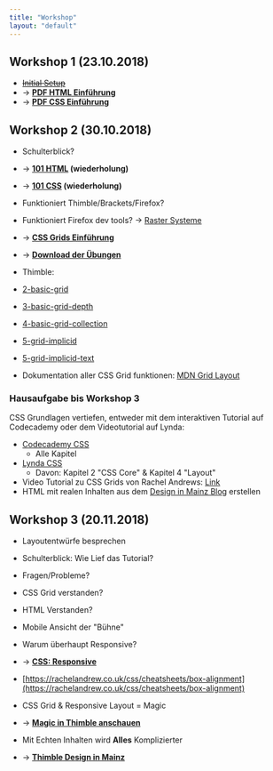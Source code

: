 ```yaml
---
title: "Workshop"
layout: "default"
---
```


## Workshop 1 (23.10.2018)
- ~~[Initial Setup](/thinker-tailor/1-html-css/setup.html)~~
- -> **[PDF HTML Einführung](/thinker-tailor/workshops/HTML-intro.pdf)**
- -> **[PDF CSS Einführung](/thinker-tailor/workshops/CSS-intro.pdf)**


## Workshop 2 (30.10.2018)
- Schulterblick?
- -> **[101 HTML](/thinker-tailor/1-html-css/html.html) (wiederholung)**
- -> **[101 CSS](/thinker-tailor/1-html-css/css.html) (wiederholung)**
- Funktioniert Thimble/Brackets/Firefox?
- Funktioniert Firefox dev tools? -> [Raster Systeme](/thinker-tailor/examples/raster-systeme/index.html)


- -> **[CSS Grids Einführung](/thinker-tailor/2-grid/css-grid.html)**


- -> **[Download der Übungen](https://github.com/milangress/thinker-tailor/archive/exercise.zip)**


- Thimble:
- [2-basic-grid](https://thimbleprojects.org/gress/572262)
- [3-basic-grid-depth](https://thimbleprojects.org/gress/572263)
- [4-basic-grid-collection](https://thimbleprojects.org/gress/572264)
- [5-grid-implicid](https://thimbleprojects.org/gress/572266)
- [5-grid-implicid-text](https://thimbleprojects.org/gress/572267)



- Dokumentation aller CSS Grid funktionen: [MDN Grid Layout](https://developer.mozilla.org/en-US/docs/Web/CSS/CSS_Grid_Layout)

### Hausaufgabe bis Workshop 3
CSS Grundlagen vertiefen, entweder mit dem interaktiven Tutorial auf Codecademy oder dem Videotutorial auf Lynda:
- [Codecademy CSS](https://www.codecademy.com/learn/learn-css)
    - Alle Kapitel
- [Lynda CSS](https://www.lynda.com/CSS-tutorials/CSS-Essential-Training-1/569190-2.html?org=hs-mainz.de)
    - Davon: Kapitel 2 "CSS Core" & Kapitel 4 "Layout" 
- Video Tutorial zu CSS Grids von Rachel Andrews: [Link](https://gridbyexample.com/video/)
- HTML mit realen Inhalten aus dem [Design in Mainz Blog](http://news.designinmainz.hs-mainz.de/) erstellen

## Workshop 3 (20.11.2018)

- Layoutentwürfe besprechen
- Schulterblick: Wie Lief das Tutorial?
- Fragen/Probleme?
- CSS Grid verstanden?
- HTML Verstanden?


- Mobile Ansicht der "Bühne"
- Warum überhaupt Responsive?
- -> **[CSS: Responsive](/thinker-tailor/css/#css-responsive)**
- [https://rachelandrew.co.uk/css/cheatsheets/box-alignment](https://rachelandrew.co.uk/css/cheatsheets/box-alignment)
- CSS Grid & Responsive Layout = Magic
- -> **[Magic in Thimble anschauen](https://thimbleprojects.org/gress/589014)**


- Mit Echten Inhalten wird **Alles** Komplizierter
- -> **[Thimble Design in Mainz](https://thimbleprojects.org/gress/588992/)**

